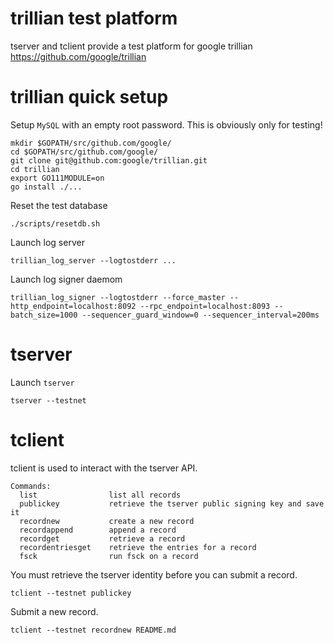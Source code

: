 # trillian test platform

tserver and tclient provide a test platform for google trillian
https://github.com/google/trillian

# trillian quick setup

Setup `MySQL` with an empty root password. This is obviously only for testing!

```
mkdir $GOPATH/src/github.com/google/
cd $GOPATH/src/github.com/google/
git clone git@github.com:google/trillian.git
cd trillian
export GO111MODULE=on
go install ./...
```

Reset the test database
```
./scripts/resetdb.sh
```

Launch log server
```
trillian_log_server --logtostderr ...
```

Launch log signer daemom
```
trillian_log_signer --logtostderr --force_master --http_endpoint=localhost:8092 --rpc_endpoint=localhost:8093 --batch_size=1000 --sequencer_guard_window=0 --sequencer_interval=200ms
```

# tserver

Launch `tserver`
```
tserver --testnet
```

# tclient

tclient is used to interact with the tserver API.

```
Commands:
  list                list all records
  publickey           retrieve the tserver public signing key and save it
  recordnew           create a new record
  recordappend        append a record
  recordget           retrieve a record
  recordentriesget    retrieve the entries for a record
  fsck                run fsck on a record
```

You must retrieve the tserver identity before you can submit a record.

```
tclient --testnet publickey
```

Submit a new record.

```
tclient --testnet recordnew README.md
```
